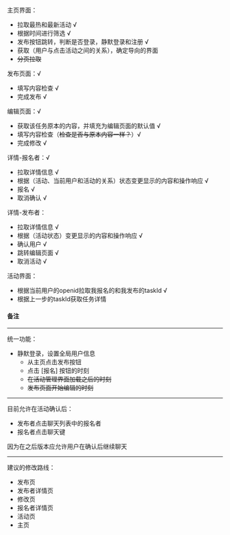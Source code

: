 主页界面：

- 拉取最热和最新活动 √
- 根据时间进行筛选 √
- 发布按钮跳转，判断是否登录，静默登录和注册 √
- 获取（用户与点击活动之间的关系），确定导向的界面 
- ~~分页拉取~~



发布页面：√

- 填写内容检查 √
- 完成发布 √



编辑页面：√

- 获取该任务原本的内容，并填充为编辑页面的默认值 √
- 填写内容检查（~~检查是否与原本内容一样？~~）√
- 完成修改 √



详情-报名者：√

- 拉取详情信息 √
- 根据（活动、当前用户和活动的关系）状态变更显示的内容和操作响应 √
- 报名 √
- 取消确认 √



详情-发布者：

- 拉取详情信息 √
- 根据（活动状态）变更显示的内容和操作响应 √
- 确认用户 √
- 跳转编辑页面 √
- 取消活动 √



活动界面：

- 根据当前用户的openid拉取我报名的和我发布的taskId √
- 根据上一步的taskId获取任务详情 





#### 备注

---

统一功能：

- 静默登录，设置全局用户信息
  - 从主页点击发布按钮
  - 点击 [报名] 按钮的时刻
  - ~~在活动管理界面加载之后的时刻~~
  - ~~发布页面开始编辑的时刻~~



---

目前允许在活动确认后：

- 发布者点击聊天列表中的报名者
- 报名者点击聊天键

因为在之后版本应允许用户在确认后继续聊天



---

建议的修改路线：

- 发布页
- 发布者详情页
- 修改页
- 报名者详情页
- 活动页
- 主页

